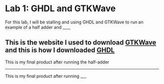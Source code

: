 # Lab 1: GHDL and GTKWave
For this lab, I will be stalling and using GHDL and GTKWave to run an example of a half adder and ____ 

This is the website I used to download [GTKWave](https://formulae.brew.sh/cask/gtkwave) and this is how I downloaded [GHDL](https://github.com/ghdl/ghdl/releases)
---
This is my final product after running the half-adder 

---
This is my final product after running ___

